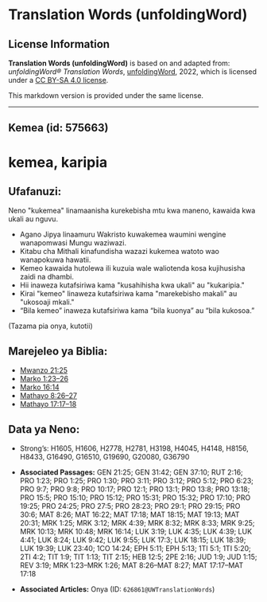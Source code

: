 # Translation Words (unfoldingWord)

## License Information

**Translation Words (unfoldingWord)** is based on and adapted from: _unfoldingWord® Translation Words_, [unfoldingWord](https://unfoldingword.org/utw), 2022, which is licensed under a [CC BY-SA 4.0 license](https://creativecommons.org/licenses/by-sa/4.0/legalcode.en).

This markdown version is provided under the same license.



--------------------------------

## Kemea (id: 575663)

kemea, karipia
==============

Ufafanuzi:
----------

Neno "kukemea" linamaanisha kurekebisha mtu kwa maneno, kawaida kwa ukali au nguvu.

* Agano Jipya linaamuru Wakristo kuwakemea waumini wengine wanapomwasi Mungu waziwazi.
* Kitabu cha Mithali kinafundisha wazazi kukemea watoto wao wanapokuwa hawatii.
* Kemeo kawaida hutolewa ili kuzuia wale waliotenda kosa kujihusisha zaidi na dhambi.
* Hii inaweza kutafsiriwa kama "kusahihisha kwa ukali" au "kukaripia."
* Kirai "kemeo" linaweza kutafsiriwa kama "marekebisho makali" au "ukosoaji mkali."
* “Bila kemeo” inaweza kutafsiriwa kama “bila kuonya” au “bila kukosoa.”

(Tazama pia onya, kutotii)

Marejeleo ya Biblia:
--------------------

* [Mwanzo 21:25](https://ref.ly/Gen21:25)
* [Marko 1:23–26](https://ref.ly/Mark1:23-Mark1:26)
* [Marko 16:14](https://ref.ly/Mark16:14)
* [Mathayo 8:26–27](https://ref.ly/Matt8:26-Matt8:27)
* [Mathayo 17:17–18](https://ref.ly/Matt17:17-Matt17:18)

Data ya Neno:
-------------

* Strong’s: H1605, H1606, H2778, H2781, H3198, H4045, H4148, H8156, H8433, G16490, G16510, G19690, G20080, G36790

* **Associated Passages:** GEN 21:25; GEN 31:42; GEN 37:10; RUT 2:16; PRO 1:23; PRO 1:25; PRO 1:30; PRO 3:11; PRO 3:12; PRO 5:12; PRO 6:23; PRO 9:7; PRO 9:8; PRO 10:17; PRO 12:1; PRO 13:1; PRO 13:8; PRO 13:18; PRO 15:5; PRO 15:10; PRO 15:12; PRO 15:31; PRO 15:32; PRO 17:10; PRO 19:25; PRO 24:25; PRO 27:5; PRO 28:23; PRO 29:1; PRO 29:15; PRO 30:6; MAT 8:26; MAT 16:22; MAT 17:18; MAT 18:15; MAT 19:13; MAT 20:31; MRK 1:25; MRK 3:12; MRK 4:39; MRK 8:32; MRK 8:33; MRK 9:25; MRK 10:13; MRK 10:48; MRK 16:14; LUK 3:19; LUK 4:35; LUK 4:39; LUK 4:41; LUK 8:24; LUK 9:42; LUK 9:55; LUK 17:3; LUK 18:15; LUK 18:39; LUK 19:39; LUK 23:40; 1CO 14:24; EPH 5:11; EPH 5:13; 1TI 5:1; 1TI 5:20; 2TI 4:2; TIT 1:9; TIT 1:13; TIT 2:15; HEB 12:5; 2PE 2:16; JUD 1:9; JUD 1:15; REV 3:19; MRK 1:23–MRK 1:26; MAT 8:26–MAT 8:27; MAT 17:17–MAT 17:18
* **Associated Articles:** Onya (ID: `626861@UWTranslationWords`)

